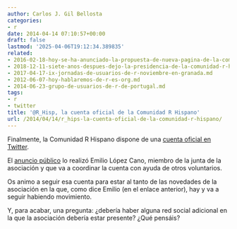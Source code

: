 ```yaml
---
author: Carlos J. Gil Bellosta
categories:
- r
date: 2014-04-14 07:10:57+00:00
draft: false
lastmod: '2025-04-06T19:12:34.389835'
related:
- 2016-02-18-hoy-se-ha-anunciado-la-propuesta-de-nueva-pagina-de-la-comunidad-r-hispano.md
- 2018-12-11-siete-anos-despues-dejo-la-presidencia-de-la-comunidad-r-hispano.md
- 2017-04-17-ix-jornadas-de-usuarios-de-r-noviembre-en-granada.md
- 2012-06-07-hoy-hablaremos-de-r-es-org.md
- 2014-06-23-grupo-de-usuarios-de-r-de-portugal.md
tags:
- r
- twitter
title: '@R_Hisp, la cuenta oficial de la Comunidad R Hispano'
url: /2014/04/14/r_hips-la-cuenta-oficial-de-la-comunidad-r-hispano/
---
```


Finalmente, la Comunidad R Hispano dispone de una [cuenta oficial en Twitter](https://twitter.com/R_Hisp).

El [anuncio público](http://emilopezcano.blogspot.com.es/2014/04/la-comunidad-r-hispano-se-mueve.html) lo realizó Emilio López Cano, miembro de la junta de la asociación y que va a coordinar la cuenta con ayuda de otros voluntarios.

Os animo a seguir esa cuenta para estar al tanto de las novedades de la asociación en la que, como dice Emilio (en el enlace anterior), hay y va a seguir habiendo movimiento.

Y, para acabar, una pregunta: ¿debería haber alguna red social adicional en la que la asociación debería estar presente? ¿Qué pensáis?